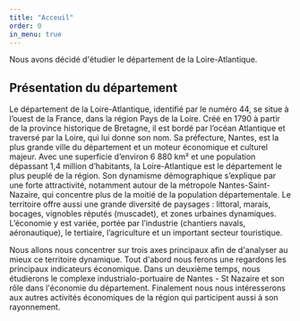 ```yaml
---
title: "Acceuil"
order: 0
in_menu: true
---
```

Nous avons décidé d'étudier le département de la Loire-Atlantique. 

## Présentation du département

Le département de la Loire-Atlantique, identifié par le numéro 44, se situe à l’ouest de la France, dans la région Pays de la Loire. Créé en 1790 à partir de la province historique de Bretagne, il est bordé par l’océan Atlantique et traversé par la Loire, qui lui donne son nom. Sa préfecture, Nantes, est la plus grande ville du département et un moteur économique et culturel majeur. Avec une superficie d’environ 6 880 km² et une population dépassant 1,4 million d’habitants, la Loire-Atlantique est le département le plus peuplé de la région. Son dynamisme démographique s’explique par une forte attractivité, notamment autour de la métropole Nantes-Saint-Nazaire, qui concentre plus de la moitié de la population départementale. Le territoire offre aussi une grande diversité de paysages : littoral, marais, bocages, vignobles réputés (muscadet), et zones urbaines dynamiques. L’économie y est variée, portée par l’industrie (chantiers navals, aéronautique), le tertiaire, l’agriculture et un important secteur touristique.

Nous allons nous concentrer sur trois axes principaux afin de d'analyser au mieux ce territoire dynamique. Tout d'abord nous ferons une regardons les principaux indicateurs économique. Dans un deuxième temps, nous étudierons le complexe industrialo-portuaire de Nantes - St Nazaire et son rôle dans l'économie du département. Finalement nous nous intéresserons aux autres activités économiques de la région qui participent aussi à son rayonnement. 